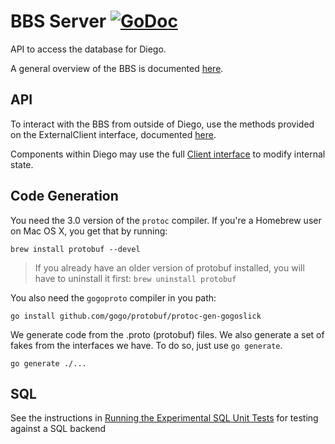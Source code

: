 # BBS Server [![GoDoc](https://godoc.org/github.com/cloudfoundry-incubator/bbs?status.svg)](https://godoc.org/github.com/cloudfoundry-incubator/bbs)

API to access the database for Diego.

A general overview of the BBS is documented [here](doc).

## API

To interact with the BBS from outside of Diego, use the methods provided on the
ExternalClient interface, documented [here](https://godoc.org/github.com/cloudfoundry-incubator/bbs#ExternalClient).

Components within Diego may use the full [Client interface](https://godoc.org/github.com/cloudfoundry-incubator/bbs#Client) to modify internal state.

## Code Generation

You need the 3.0 version of the `protoc` compiler. If you're a Homebrew user
on Mac OS X, you get that by running:

```
brew install protobuf --devel
```

> If you already have an older version of protobuf installed, you will have to
> uninstall it first: `brew uninstall protobuf`

You also need the `gogoproto` compiler in you path:

```
go install github.com/gogo/protobuf/protoc-gen-gogoslick
```

We generate code from the .proto (protobuf) files. We also generate a set of
fakes from the interfaces we have.
To do so, just use `go generate`.

```
go generate ./...
```

## SQL

See the instructions in [Running the Experimental SQL Unit Tests](https://github.com/cloudfoundry-incubator/diego-release/blob/develop/CONTRIBUTING.md#running-the-experimental-sql-unit-tests)
for testing against a SQL backend
